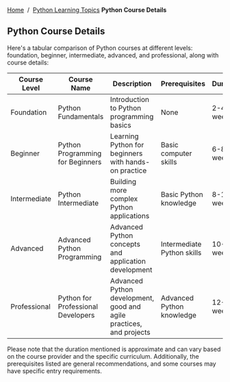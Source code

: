 <a href="/">Home</a>&nbsp;&nbsp;/&nbsp;&nbsp;<a href="/display_web_topic/python_learn">Python Learning Topics</a>
<b>Python Course Details</b>
<br>

## Python Course Details

Here's a tabular comparison of Python courses at different levels: foundation, beginner, intermediate, advanced, and professional, along with course details:

| Course Level   | Course Name                          | Description                                          | Prerequisites                   | Duration         |
|----------------|-------------------------------------|------------------------------------------------------|---------------------------------|-------------------|
| Foundation     | Python Fundamentals                  | Introduction to Python programming basics             | None                            | 2-4 weeks         | 
| Beginner       | Python Programming for Beginners    | Learning Python for beginners with hands-on practice  | Basic computer skills           | 6-8 weeks         | 
| Intermediate   | Python Intermediate                 | Building more complex Python applications             | Basic Python knowledge          | 8-12 weeks        | 
| Advanced       | Advanced Python Programming          | Advanced Python concepts and application development | Intermediate Python skills      | 10-16 weeks       | 
| Professional   | Python for Professional Developers  | Advanced Python development, good and agile practices, and projects | Advanced Python knowledge     | 12-20 weeks       | 

Please note that the duration mentioned is approximate and can vary based on the course provider and the specific curriculum. Additionally, the prerequisites listed are general recommendations, and some courses may have specific entry requirements.